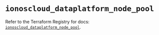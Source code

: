 # `ionoscloud_dataplatform_node_pool`

Refer to the Terraform Registry for docs: [`ionoscloud_dataplatform_node_pool`](https://registry.terraform.io/providers/ionos-cloud/ionoscloud/6.4.13/docs/resources/dataplatform_node_pool).
